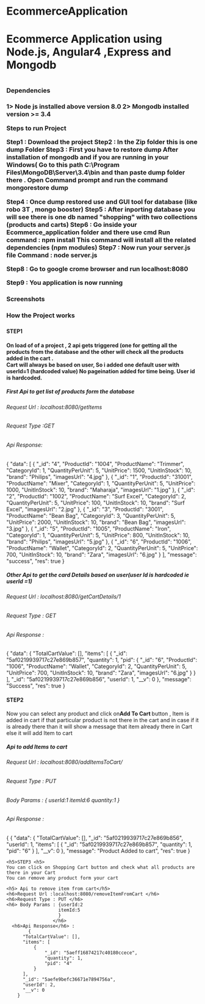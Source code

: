 # EcommerceApplication
<h1>Ecommerce Application using Node.js, Angular4 ,Express and Mongodb<h1>

<h3>Dependencies<h3>

1> Node js installed above version 8.0
2> Mongodb installed version >= 3.4


Steps to run Project

Step1 : Download the project
Step2 : In the Zip folder this is one dump Folder
Step3 :  First you have to restore dump 
         After installation of mongodb and if you are running in your Windows( Go to this path
         C:\Program Files\MongoDB\Server\3.4\bin and than paste  dump folder there .
         Open Command prompt and run the command
         mongorestore dump
         
Step4 : Once dump restored use and GUI tool for database (like robo 3T , mongo booster)
Step5 : After inporting database you will see there is one db named "shopping" with two collections (products and carts)
Step6 : Go inside your  Ecommerce_application folder and there use cmd 
        Run command : npm install
        This command will install all the related dependencies (npm modules)
Step7 : Now run your server.js file
       Command : node server.js
          
Step8 : Go to google crome browser and run 
        localhost:8080
        
 Step9 : You application is now running      
 
 <h3>Screenshots<h3>
 
 <h3>How the Project works<h3>
 <h4>STEP1<h4>
 
On load of of a project , 2 api gets triggered (one for getting all the products from the database and the other will check all the products added in the cart .      
Cart will always be based on user, So i added one default user with userId=1 (hardcoded value)
No pageination added for time being.
User id is hardcoded.

<h5>First Api to get list of products form the database</h5>
     <h6>Request Url : localhost:8080/getItems</h6>
     <h6>Request Type :GET </h6>
     <h6>Api Response:</h6> {
      "data": [
        {
            "_id": "4",
            "ProductId": "1004",
            "ProductName": "Trimmer",
            "CategoryId": 1,
            "QuantityPerUnit": 5,
            "UnitPrice": 1500,
            "UnitInStock": 10,
            "brand": "Philips",
            "imagesUrl": "4.jpg"
        },
        {
            "_id": "1",
            "ProductId": "31001",
            "ProductName": "Mixer",
            "CategoryId": 1,
            "QuantityPerUnit": 5,
            "UnitPrice": 1000,
            "UnitInStock": 10,
            "brand": "Maharaja",
            "imagesUrl": "1.jpg"
        },
        {
            "_id": "2",
            "ProductId": "1002",
            "ProductName": "Surf Excel",
            "CategoryId": 2,
            "QuantityPerUnit": 5,
            "UnitPrice": 100,
            "UnitInStock": 10,
            "brand": "Surf Excel",
            "imagesUrl": "2.jpg"
        },
        {
            "_id": "3",
            "ProductId": "3001",
            "ProductName": "Bean Bag",
            "CategoryId": 3,
            "QuantityPerUnit": 5,
            "UnitPrice": 2000,
            "UnitInStock": 10,
            "brand": "Bean Bag",
            "imagesUrl": "3.jpg"
        },
        {
            "_id": "5",
            "ProductId": "1005",
            "ProductName": "Iron",
            "CategoryId": 1,
            "QuantityPerUnit": 5,
            "UnitPrice": 800,
            "UnitInStock": 10,
            "brand": "Philips",
            "imagesUrl": "5.jpg"
        },
        {
            "_id": "6",
            "ProductId": "1006",
            "ProductName": "Wallet",
            "CategoryId": 2,
            "QuantityPerUnit": 5,
            "UnitPrice": 700,
            "UnitInStock": 10,
            "brand": "Zara",
            "imagesUrl": "6.jpg"
        }
    ],
    "message": "success",
    "res": true
}

<h5> Other Api to get the card Details based on user(user Id is hardcoded ie userId =1) <h5>
     <h6>Request Url : localhost:8080/getCartDetails/1</h6>
     <h6>Request Type : GET </h6>
     <h6>Api Response : </h6>{
      "data": {
        "TotalCartValue": [],
        "items": [
            {
                "_id": "5af0219939717c27e869b857",
                "quantity": 1,
                "pid": {
                    "_id": "6",
                    "ProductId": "1006",
                    "ProductName": "Wallet",
                    "CategoryId": 2,
                    "QuantityPerUnit": 5,
                    "UnitPrice": 700,
                    "UnitInStock": 10,
                    "brand": "Zara",
                    "imagesUrl": "6.jpg"
                }
            }
        ],
        "_id": "5af0219939717c27e869b856",
        "userId": 1,
        "__v": 0
    },
    "message": "Success",
    "res": true
} 

<h4>STEP2</h4>
   Now you can select any product and click on<b>Add To Cart </b>button , Item is added in cart if that particular product is not there    in the cart and in case if it is already there than it will show a message that item already there in Cart else it will add Item to       cart

<h5>  Api to add Items to cart </h5>
      <h6>Request Url : localhost:8080/addItemsToCart/</h6>
      <h6>Request Type : PUT </h6>
      <h6>Body Params : {
        userId:1
        itemId:6
        quantity:1
       }
      </h6>
      <h6>Api Response : </h6>{
       {
       "data": {
            "TotalCartValue": [],
            "_id": "5af0219939717c27e869b856",
            "userId": 1,
            "items": [
                {
                    "_id": "5af0219939717c27e869b857",
                    "quantity": 1,
                    "pid": "6"
                }
            ],
            "__v": 0
        },
       "message": "Product Added to cart",
       "res": true
     }
 
    <h5>STEP3 <h5>
    You can click on Shopping Cart button and check what all products are there in your Cart
    You can remove any product form your cart 
    
    <h5> Api to remove item from cart</h5>
    <h6>Request Url :localhost:8080/removeItemFromCart </h6>
    <h6>Request Type : PUT </h6>
    <h6> Body Params : {userId:2
                       itemId:5
                       }
                     </h6>
      <h6>Api Response</h6> :   
            {
          "TotalCartValue": [],
          "items": [
              {
                  "_id": "5aeff16874217c40180ccece",
                  "quantity": 1,
                  "pid": "4"
              }
          ],
          "_id": "5aefe9befc36671e7894756a",
          "userId": 2,
          "__v": 0
        }


